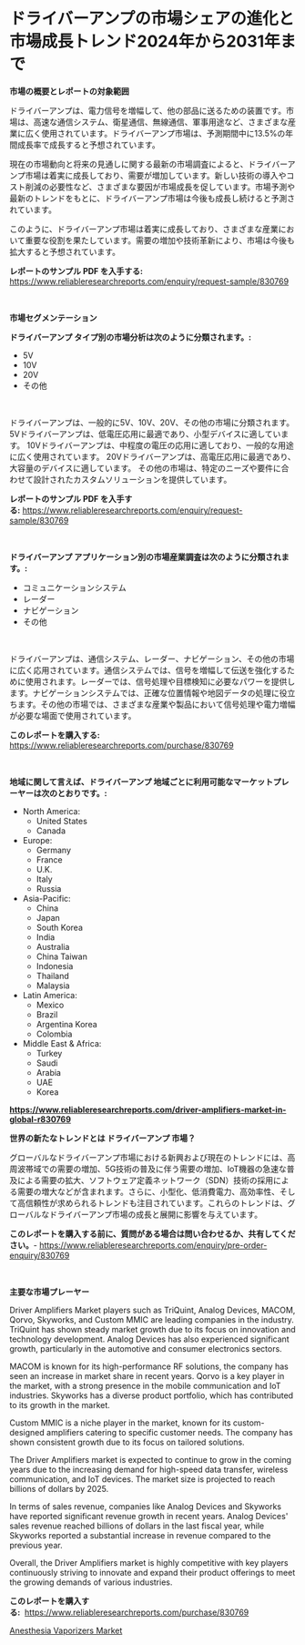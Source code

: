<p><h1>ドライバーアンプの市場シェアの進化と市場成長トレンド2024年から2031年まで</h1></p><p><strong>市場の概要とレポートの対象範囲</strong></p>
<p><p>ドライバーアンプは、電力信号を増幅して、他の部品に送るための装置です。市場は、高速な通信システム、衛星通信、無線通信、軍事用途など、さまざまな産業に広く使用されています。ドライバーアンプ市場は、予測期間中に13.5%の年間成長率で成長すると予想されています。</p><p>現在の市場動向と将来の見通しに関する最新の市場調査によると、ドライバーアンプ市場は着実に成長しており、需要が増加しています。新しい技術の導入やコスト削減の必要性など、さまざまな要因が市場成長を促しています。市場予測や最新のトレンドをもとに、ドライバーアンプ市場は今後も成長し続けると予測されています。</p><p>このように、ドライバーアンプ市場は着実に成長しており、さまざまな産業において重要な役割を果たしています。需要の増加や技術革新により、市場は今後も拡大すると予想されています。</p></p>
<p><strong>レポートのサンプル PDF を入手する:</strong> <a href="https://www.reliableresearchreports.com/enquiry/request-sample/830769">https://www.reliableresearchreports.com/enquiry/request-sample/830769</a></p>
<p>&nbsp;</p>
<p><strong>市場セグメンテーション</strong></p>
<p><strong>ドライバーアンプ タイプ別の市場分析は次のように分類されます。:</strong></p>
<p><ul><li>5V</li><li>10V</li><li>20V</li><li>その他</li></ul></p>
<p>&nbsp;</p>
<p><p>ドライバーアンプは、一般的に5V、10V、20V、その他の市場に分類されます。 5Vドライバーアンプは、低電圧応用に最適であり、小型デバイスに適しています。 10Vドライバーアンプは、中程度の電圧の応用に適しており、一般的な用途に広く使用されています。 20Vドライバーアンプは、高電圧応用に最適であり、大容量のデバイスに適しています。 その他の市場は、特定のニーズや要件に合わせて設計されたカスタムソリューションを提供しています。</p></p>
<p><strong>レポートのサンプル PDF を入手する:</strong>&nbsp;<a href="https://www.reliableresearchreports.com/enquiry/request-sample/830769">https://www.reliableresearchreports.com/enquiry/request-sample/830769</a></p>
<p>&nbsp;</p>
<p><strong> ドライバーアンプ アプリケーション別の市場産業調査は次のように分類されます。:</strong></p>
<p><ul><li>コミュニケーションシステム</li><li>レーダー</li><li>ナビゲーション</li><li>その他</li></ul></p>
<p>&nbsp;</p>
<p><p>ドライバーアンプは、通信システム、レーダー、ナビゲーション、その他の市場に広く応用されています。通信システムでは、信号を増幅して伝送を強化するために使用されます。レーダーでは、信号処理や目標検知に必要なパワーを提供します。ナビゲーションシステムでは、正確な位置情報や地図データの処理に役立ちます。その他の市場では、さまざまな産業や製品において信号処理や電力増幅が必要な場面で使用されています。</p></p>
<p><strong>このレポートを購入する:</strong>&nbsp; <a href="https://www.reliableresearchreports.com/purchase/830769">https://www.reliableresearchreports.com/purchase/830769</a></p>
<p>&nbsp;</p>
<p><strong>地域に関して言えば、ドライバーアンプ 地域ごとに利用可能なマーケットプレーヤーは次のとおりです。:</strong></p>
<p><ul>
    <li>
        North America:
        <ul>
            <li>United States</li>
            <li>Canada</li>
        </ul>
    </li>
    <li>
        Europe:
        <ul>
            <li>Germany</li>
            <li>France</li>
            <li>U.K.</li>
            <li>Italy</li>
            <li>Russia</li>
        </ul>
    </li>
    <li>
        Asia-Pacific:
        <ul>
            <li>China</li>
            <li>Japan</li>
            <li>South Korea</li>
            <li>India</li>
            <li>Australia</li>
            <li>China Taiwan</li>
            <li>Indonesia</li>
            <li>Thailand</li>
            <li>Malaysia</li>
        </ul>
    </li>
    <li>
        Latin America:
        <ul>
            <li>Mexico</li>
            <li>Brazil</li>
            <li>Argentina Korea</li>
            <li>Colombia</li>
        </ul>
    </li>
    <li>
        Middle East & Africa:
        <ul>
            <li>Turkey</li>
            <li>Saudi</li>
            <li>Arabia</li>
            <li>UAE</li>
            <li>Korea</li>
        </ul>
    </li>
    </ul></p>
<p><strong><a href="https://www.reliableresearchreports.com/driver-amplifiers-market-in-global-r830769">https://www.reliableresearchreports.com/driver-amplifiers-market-in-global-r830769</a></strong>&nbsp;</p>
<p><strong>世界の新たなトレンドとは ドライバーアンプ 市場？</strong></p>
<p><p>グローバルなドライバーアンプ市場における新興および現在のトレンドには、高周波帯域での需要の増加、5G技術の普及に伴う需要の増加、IoT機器の急速な普及による需要の拡大、ソフトウェア定義ネットワーク（SDN）技術の採用による需要の増大などが含まれます。さらに、小型化、低消費電力、高効率性、そして高信頼性が求められるトレンドも注目されています。これらのトレンドは、グローバルなドライバーアンプ市場の成長と展開に影響を与えています。</p></p>
<p><strong>このレポートを購入する前に、質問がある場合は問い合わせるか、共有してください。</strong>- <a href="https://www.reliableresearchreports.com/enquiry/pre-order-enquiry/830769">https://www.reliableresearchreports.com/enquiry/pre-order-enquiry/830769</a></p>
<p>&nbsp;</p>
<p><strong>主要な市場プレーヤー</strong></p>
<p><p>Driver Amplifiers Market players such as TriQuint, Analog Devices, MACOM, Qorvo, Skyworks, and Custom MMIC are leading companies in the industry. TriQuint has shown steady market growth due to its focus on innovation and technology development. Analog Devices has also experienced significant growth, particularly in the automotive and consumer electronics sectors.</p><p>MACOM is known for its high-performance RF solutions, the company has seen an increase in market share in recent years. Qorvo is a key player in the market, with a strong presence in the mobile communication and IoT industries. Skyworks has a diverse product portfolio, which has contributed to its growth in the market.</p><p>Custom MMIC is a niche player in the market, known for its custom-designed amplifiers catering to specific customer needs. The company has shown consistent growth due to its focus on tailored solutions.</p><p>The Driver Amplifiers market is expected to continue to grow in the coming years due to the increasing demand for high-speed data transfer, wireless communication, and IoT devices. The market size is projected to reach billions of dollars by 2025.</p><p>In terms of sales revenue, companies like Analog Devices and Skyworks have reported significant revenue growth in recent years. Analog Devices' sales revenue reached billions of dollars in the last fiscal year, while Skyworks reported a substantial increase in revenue compared to the previous year.</p><p>Overall, the Driver Amplifiers market is highly competitive with key players continuously striving to innovate and expand their product offerings to meet the growing demands of various industries.</p></p>
<p><strong>このレポートを購入する:</strong>&nbsp;&nbsp;<a href="https://www.reliableresearchreports.com/purchase/830769">https://www.reliableresearchreports.com/purchase/830769</a></p>
<p><p><a href="https://github.com/PeterParrish5/Market-Research-Report-List-4/blob/main/anesthesia-vaporizers-market.md">Anesthesia Vaporizers Market</a></p></p>